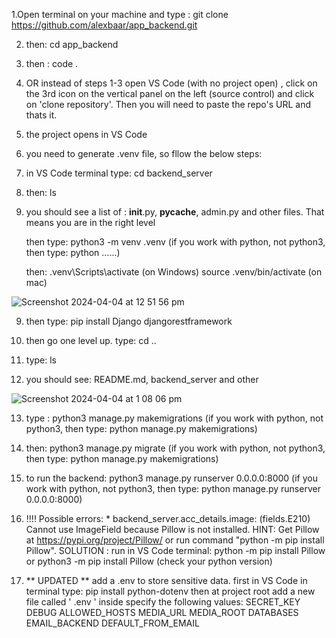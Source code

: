 
1.Open terminal on your machine and type : git clone https://github.com/alexbaar/app_backend.git

2. then: cd app_backend

3. then : code .

4.  OR instead of steps 1-3 open VS Code (with no project open) , click on the 3rd icon on the vertical panel on the left (source control) and click on 'clone repository'. Then you will need to paste the repo's URL and thats it.

5. the project opens in VS Code

6. you need to generate .venv file, so fllow the below steps:

7. in VS Code terminal type: cd backend_server

8. then: ls

9. you should see a list of : __init__.py, __pycache__, admin.py and other files. That means you are in the right level

    then type: python3 -m venv .venv           (if you work with python, not python3, then type: python ......)

    then: .venv\Scripts\activate     (on Windows)
          source .venv/bin/activate  (on mac)
 
![Screenshot 2024-04-04 at 12 51 56 pm](https://github.com/alexbaar/app_backend/assets/63990224/9c7a227b-3aae-4347-b86d-8022994d4da0)

9. then type: pip install Django djangorestframework

10. then go one level up. type: cd ..

11. type: ls

12. you should see: README.md, backend_server and other

![Screenshot 2024-04-04 at 1 08 06 pm](https://github.com/alexbaar/app_backend/assets/63990224/bdbf0c24-795b-402f-825f-c5120f21edec)


13. type : python3 manage.py makemigrations                          (if you work with python, not python3, then type: python manage.py makemigrations)

14. then: python3 manage.py migrate                                  (if you work with python, not python3, then type: python manage.py makemigrations)

15. to run the backend: python3 manage.py runserver 0.0.0.0:8000     (if you work with python, not python3, then type: python manage.py runserver 0.0.0.0:8000)

16. !!!! Possible errors:
    * 
        backend_server.acc_details.image: (fields.E210) Cannot use ImageField because Pillow is not installed.
        HINT: Get Pillow at https://pypi.org/project/Pillow/ or run command "python -m pip install Pillow".
SOLUTION : run in VS Code terminal:   python -m pip install Pillow   or    python3 -m pip install      Pillow          (check your python version)

17. ** UPDATED **
    add a .env to store sensitive data.
    first in VS Code in terminal type: pip install python-dotenv
    then at project root add a new file called ' .env '
    inside specify the following values:
        SECRET_KEY
        DEBUG
        ALLOWED_HOSTS
        MEDIA_URL
        MEDIA_ROOT
        DATABASES
        EMAIL_BACKEND
        DEFAULT_FROM_EMAIL
    






    
    
